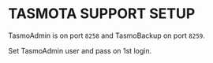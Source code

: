 # TASMOTA SUPPORT SETUP

TasmoAdmin is on port `8258` and TasmoBackup on port `8259`.

Set TasmoAdmin user and pass on 1st login.
